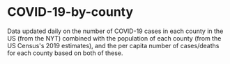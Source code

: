 # COVID-19-by-county
Data updated daily on the number of COVID-19 cases in each county in the US (from the NYT) combined with the population of each county (from the US Census's 2019 estimates), and the per capita number of cases/deaths for each county based on both of these.
